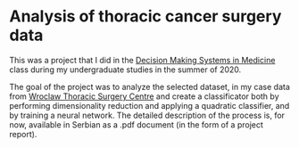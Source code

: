 # Analysis of thoracic cancer surgery data

This was a project that I did in the [Decision Making Systems in Medicine](https://www.etf.bg.ac.rs/sr/fis/karton_predmeta/13E053SOM-2013) class during my undergraduate studies in the summer of 2020.

The goal of the project was to analyze the selected dataset, in my case data from [Wroclaw Thoracic Surgery Centre](https://archive.ics.uci.edu/dataset/277/thoracic+surgery+data) and create a classificator both by performing dimensionality reduction
and applying a quadratic classifier, and by training a neural network.
The detailed description of the process is, for now, available in Serbian as a .pdf document (in the form of a project report).
